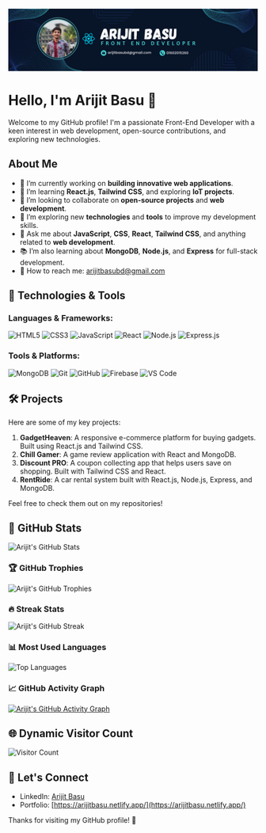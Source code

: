 ![Banner Image](https://github.com/ImArijitBasu/ImArijitBasu/blob/main/Navy%20Blue%20Geometric%20Technology%20LinkedIn%20Banner.png)

# Hello, I'm Arijit Basu 👋

Welcome to my GitHub profile! I'm a passionate Front-End Developer with a keen interest in web development, open-source contributions, and exploring new technologies.

## About Me

- 🔭 I’m currently working on **building innovative web applications**.
- 🌱 I’m learning **React.js**, **Tailwind CSS**, and exploring **IoT projects**.
- 👯 I’m looking to collaborate on **open-source projects** and **web development**.
- 🤔 I’m exploring new **technologies** and **tools** to improve my development skills.
- 💬 Ask me about **JavaScript**, **CSS**, **React**, **Tailwind CSS**, and anything related to **web development**.
- 📚 I’m also learning about **MongoDB**, **Node.js**, and **Express** for full-stack development.
- 📧 How to reach me: [arijitbasubd@gmail.com](mailto:arijitbasubd@gmail.com)

## 🔧 Technologies & Tools

### Languages & Frameworks:
![HTML5](https://img.shields.io/badge/HTML5-%23E34F26.svg?style=flat&logo=html5&logoColor=white)
![CSS3](https://img.shields.io/badge/CSS3-%231572B6.svg?style=flat&logo=css3&logoColor=white)
![JavaScript](https://img.shields.io/badge/JavaScript-%23F7DF1E.svg?style=flat&logo=javascript&logoColor=black)
![React](https://img.shields.io/badge/React-%2320232a.svg?style=flat&logo=react&logoColor=%2361DAFB)
![Node.js](https://img.shields.io/badge/Node.js-%23339933.svg?style=flat&logo=node.js&logoColor=white)
![Express.js](https://img.shields.io/badge/Express.js-%23404d59.svg?style=flat&logo=express&logoColor=white)

### Tools & Platforms:
![MongoDB](https://img.shields.io/badge/MongoDB-%234ea94b.svg?style=flat&logo=mongodb&logoColor=white)
![Git](https://img.shields.io/badge/Git-%23F05033.svg?style=flat&logo=git&logoColor=white)
![GitHub](https://img.shields.io/badge/GitHub-%23181717.svg?style=flat&logo=github&logoColor=white)
![Firebase](https://img.shields.io/badge/Firebase-%23FFCA28.svg?style=flat&logo=firebase&logoColor=black)
![VS Code](https://img.shields.io/badge/VS%20Code-%23007ACC.svg?style=flat&logo=visual-studio-code&logoColor=white)

## 🛠️ Projects

Here are some of my key projects:

1. **GadgetHeaven**: A responsive e-commerce platform for buying gadgets. Built using React.js and Tailwind CSS.
2. **Chill Gamer**: A game review application with React and MongoDB.
3. **Discount PRO**: A coupon collecting app that helps users save on shopping. Built with Tailwind CSS and React.
4. **RentRide**: A car rental system built with React.js, Node.js, Express, and MongoDB.

Feel free to check them out on my repositories!

## 🌟 GitHub Stats

![Arijit's GitHub Stats](https://github-readme-stats.vercel.app/api?username=ImArijitBasu&show_icons=true&count_private=true&hide_title=true&hide=prs&theme=tokyonight)

### 🏆 GitHub Trophies
![Arijit's GitHub Trophies](https://github-profile-trophy.vercel.app/?username=ImArijitBasu&theme=tokyonight&column=4)

### 🔥 Streak Stats
![Arijit's GitHub Streak](https://streak-stats.demolab.com/?user=ImArijitBasu&theme=tokyonight)

### 📊 Most Used Languages
![Top Languages](https://github-readme-stats.vercel.app/api/top-langs/?username=ImArijitBasu&layout=compact&theme=tokyonight)

### 📈 GitHub Activity Graph

[![Arijit's GitHub Activity Graph](https://github-readme-activity-graph.vercel.app/graph?username=ImArijitBasu&theme=tokyo-night)](https://github.com/ashutosh00710/github-readme-activity-graph)


## 🌐 Dynamic Visitor Count
![Visitor Count](https://komarev.com/ghpvc/?username=ImArijitBasu&color=blue&style=flat-square&label=VISITORS)

## 💬 Let's Connect

- LinkedIn: [Arijit Basu](https://www.linkedin.com/in/arijit-basu-606626310/)
- Portfolio: [https://arijitbasu.netlify.app/](https://arijitbasu.netlify.app/)

Thanks for visiting my GitHub profile! 🚀
